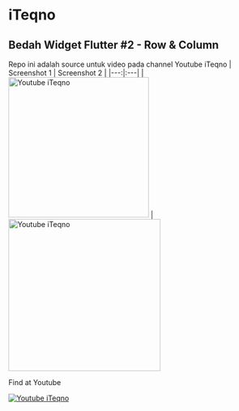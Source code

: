 # iTeqno

## Bedah Widget Flutter #2 - Row & Column

Repo ini adalah source untuk video pada channel Youtube iTeqno
| Screenshot 1 | Screenshot 2 |
|---:|:---|
| <img width="277" alt="Youtube iTeqno" src="https://user-images.githubusercontent.com/343957/158843750-edde9f9c-e8c5-4640-89e6-c7823eaa6142.png"> | <img width="300" alt="Youtube iTeqno" src="https://user-images.githubusercontent.com/343957/158844771-6421f9fb-c89b-406a-ba87-d6dd225f8e0c.png">

Find at Youtube

[![Youtube iTeqno](http://img.youtube.com/vi/cMlg2A70yWY/0.jpg)](https://youtu.be/cMlg2A70yWY "Flutter Row & Column")
